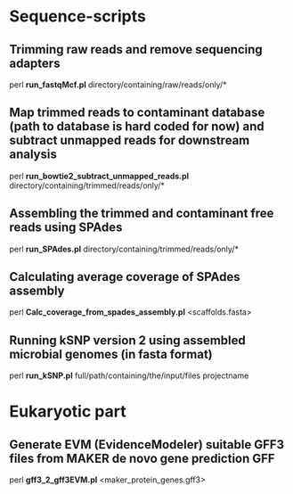 Sequence-scripts
================

Trimming raw reads and remove sequencing adapters
---------------------------------------------------
perl **run_fastqMcf.pl** directory/containing/raw/reads/only/*

Map trimmed reads to contaminant database (path to database is hard coded for now) and subtract unmapped reads for downstream analysis
------------------------------------------------------------------------------------------------------------------
perl **run_bowtie2_subtract_unmapped_reads.pl** directory/containing/trimmed/reads/only/*

Assembling the trimmed and contaminant free reads using SPAdes
-----------------------------------------
perl **run_SPAdes.pl** directory/containing/trimmed/reads/only/*

Calculating average coverage of SPAdes assembly
-----------------------------------------------
perl **Calc_coverage_from_spades_assembly.pl** \<scaffolds.fasta\>

Running kSNP version 2 using assembled microbial genomes (in fasta format)
--------------------------------------------------------------------------
perl **run_kSNP.pl** full/path/containing/the/input/files projectname


Eukaryotic part
================

Generate EVM (EvidenceModeler) suitable GFF3 files from MAKER de novo gene prediction GFF
-----------------------------------------------------------------------------------------
perl **gff3_2_gff3EVM.pl** \<maker_protein_genes.gff3\>
